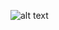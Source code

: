![alt text](!hasil(https://github.com/user-attachments/assets/dfcc36c0-6925-42ad-89a5-be72b21a2169)?raw=true)
